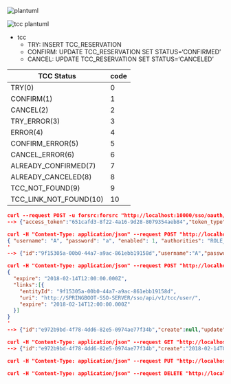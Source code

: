 ![plantuml](http://www.plantuml.com/plantuml/png/fLH1JyCW6BtpAxwZ1hU6UbMprInUTbYmEtXaj1fc10EaneZ_NTOcwxf2H-AxKHxl-nxVemjZcRQLi8mX104uCeUTKk-b5fyG1PwT00U56aY16opGH9Mk593vBMos9MHSoLUXF-2AaXkQNpieDPE6SIkKF1ToK7XBGhx1HYjU6mDk5i63WqUbT2KaiqgFXNhmOhqzC_0_Qx6TLeW_qHNyg5-79YkvIFsqgQKAXPtXaPUWdU5-GCT7a00bzzck6rgsZ7NfcVc0MPpgDCdPQsBzu4jTzpenQglZei4OVOzHUvtdB-4Jx1TtuGZZuz6QcUzzRGTK7Eh7lof_vuTtHSbaZ0_4l2FcoSPYxw4BzijgtGRxyk4ZDNaqmTmZjAXbrVu3_m00)


![tcc plantuml](http://www.plantuml.com/plantuml/png/hPR1Rzem6CNl-IkUUgBAiENGOrUHL9m80nLOjGkIvtgjLP54YSUbxly-AQitbnZBGlnEHdaypFiUdvXschVwIMdE4mn9uC4mWj-TX1R2_nndaeuTKg_t0Nv66o5ALRsoBn-7x3fmAPDuFtX02aOcM2tN6r0j1EMDeWVM7pzxR-xlJtaRR3lf22nc7CETmNhsy7tsSC9xY2ZAhK44vsPY7uNflSNgsnnlzRlhRJ7U8ynvFOdtPYI3xSXNkbUYhJlP7fIGjEX54z9Fwt6DwK9s7N-M2zuqgdeUNL7zzutqhU7wvVtgEXbUAGr6w8gyzzvz77T8dDyRW-ttqPNpOMRcfBSPZDhqtOwhY9L7MX_YsXUKzzF8y2X_ThLubHfKruqI_yPGt8v7ULb2rDKlrUwndFSJIIF3jlZrtgzc49crNs22rWjdiZ2tuUQ4zEd0EeU3oGZ3Qhl1KPUepT6WED9d7drXzV71k8AOb-O2raT1fXvhyMDMzdiAOGRwZ6I4EVqS5MuNntUKDyt_jiPtqnBM-vRtxeOmv6M9vHpwHLRGBQywBhIgAuXwlrVQIcz85g4qS3OHBen9t4v-ZZ8FH9d7MTi8BqoQ89e9OQVtL-xPNrDPFVN_n_u0)

* tcc
    * TRY:     INSERT TCC_RESERVATION
    * CONFIRM: UPDATE TCC_RESERVATION SET STATUS=‘CONFIRMED’
    * CANCEL:  UPDATE TCC_RESERVATION SET STATUS=‘CANCELED’


| TCC Status             | code |
|------------------------|------|
| TRY(0)                 | 0    |
| CONFIRM(1)             | 1    |
| CANCEL(2)              | 2    |
| TRY_ERROR(3)           | 3    |
| ERROR(4)               | 4    |
| CONFIRM_ERROR(5)       | 5    |
| CANCEL_ERROR(6)        | 6    |
| ALREADY_CONFIRMED(7)   | 7    |
| ALREADY_CANCELED(8)    | 8    |
| TCC_NOT_FOUND(9)       | 9    |
| TCC_LINK_NOT_FOUND(10) | 10   |

```json
curl --request POST -u forsrc:forsrc "http://localhost:10000/sso/oauth/token?grant_type=password&username=forsrc@gmail.com&password=forsrc"
--> {"access_token":"651cafd3-8f22-4a16-9d28-8079354aeb84","token_type":"bearer","refresh_token":"c60f4ea3-0ec5-49cc-a322-6c5ac8c86c38","expires_in":2273,"scope":"read write"}

curl -H "Content-Type: application/json" --request POST "http://localhost:10000/sso/api/v1/tcc/user/?access_token=651cafd3-8f22-4a16-9d28-8079354aeb84"  -d '
{ "username": "A", "password": "a", "enabled": 1, "authorities": "ROLE_A, ROLE_TEST", "expire": "2018-02-14T12:00:00.000Z" }
'
--> {"id":"9f15305a-00b0-44a7-a9ac-861ebb19158d","username":"A","password":"a","enabled":1,"authorities":"ROLE_A, ROLE_TEST","status":0,"create":null,"update":null,"expire":"2018-02-14T12:00:00.000Z"}

curl -H "Content-Type: application/json" --request POST "http://localhost:10020/tcc/api/v1/?access_token=651cafd3-8f22-4a16-9d28-8079354aeb84"  -d '
{
  "expire": "2018-02-14T12:00:00.000Z",
  "links":[{
    "entityId": "9f15305a-00b0-44a7-a9ac-861ebb19158d",
    "uri": "http://SPRINGBOOT-SSO-SERVER/sso/api/v1/tcc/user/",
    "expire": "2018-02-14T12:00:00.000Z"
  }]
}
'
--> {"id":"e972b9bd-4f78-4dd6-82e5-0974ae77f34b","create":null,"update":null,"expire":"2018-02-14T12:00:00.000Z","status":0,"links":[{"id":"a81f331a-df4e-4107-a409-d911c41ed523","tccId":"e972b9bd-4f78-4dd6-82e5-0974ae77f34b","entityId":"9f15305a-00b0-44a7-a9ac-861ebb19158d","uri":"http://localhost:10000/sso/api/v1/tcc/user/","create":null,"update":null,"expire":null,"status":null}]}

curl -H "Content-Type: application/json" --request GET "http://localhost:10020/tcc/api/v1/e972b9bd-4f78-4dd6-82e5-0974ae77f34b/?access_token=651cafd3-8f22-4a16-9d28-8079354aeb84"
--> {"id":"e972b9bd-4f78-4dd6-82e5-0974ae77f34b","create":"2018-02-14T02:48:51.264Z","update":"2018-02-14T02:48:51.264Z","expire":"2018-02-14T12:00:00.000Z","status":null,"links":[{"id":"a81f331a-df4e-4107-a409-d911c41ed523","tccId":"e972b9bd-4f78-4dd6-82e5-0974ae77f34b","entityId":"9f15305a-00b0-44a7-a9ac-861ebb19158d","uri":"http://localhost:10000/sso/api/v1/tcc/user/","create":"2018-02-14T02:48:51.264Z","update":"2018-02-14T02:48:51.264Z","expire":null,"status":null}]}

curl -H "Content-Type: application/json" --request PUT "http://localhost:10020/tcc/api/v1/confirm/e972b9bd-4f78-4dd6-82e5-0974ae77f34b/?access_token=651cafd3-8f22-4a16-9d28-8079354aeb84"

curl -H "Content-Type: application/json" --request DELETE "http://localhost:10020/tcc/api/v1/cancel/e972b9bd-4f78-4dd6-82e5-0974ae77f34b/?access_token=651cafd3-8f22-4a16-9d28-8079354aeb84"

```
